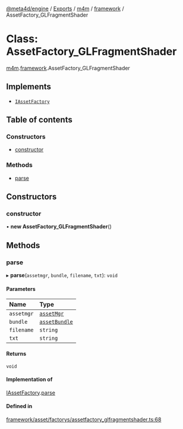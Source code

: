 [@meta4d/engine](../README.md) / [Exports](../modules.md) / [m4m](../modules/m4m.md) / [framework](../modules/m4m.framework.md) / AssetFactory\_GLFragmentShader

# Class: AssetFactory\_GLFragmentShader

[m4m](../modules/m4m.md).[framework](../modules/m4m.framework.md).AssetFactory_GLFragmentShader

## Implements

- [`IAssetFactory`](../interfaces/m4m.framework.IAssetFactory.md)

## Table of contents

### Constructors

- [constructor](m4m.framework.AssetFactory_GLFragmentShader.md#constructor)

### Methods

- [parse](m4m.framework.AssetFactory_GLFragmentShader.md#parse)

## Constructors

### constructor

• **new AssetFactory_GLFragmentShader**()

## Methods

### parse

▸ **parse**(`assetmgr`, `bundle`, `filename`, `txt`): `void`

#### Parameters

| Name | Type |
| :------ | :------ |
| `assetmgr` | [`assetMgr`](m4m.framework.assetMgr.md) |
| `bundle` | [`assetBundle`](m4m.framework.assetBundle.md) |
| `filename` | `string` |
| `txt` | `string` |

#### Returns

`void`

#### Implementation of

[IAssetFactory](../interfaces/m4m.framework.IAssetFactory.md).[parse](../interfaces/m4m.framework.IAssetFactory.md#parse)

#### Defined in

[framework/asset/factorys/assetfactory_glfragmentshader.ts:68](https://github.com/meta4d-me/meta4d-engine/blob/cf6bfe6/src/framework/asset/factorys/assetfactory_glfragmentshader.ts#L68)
